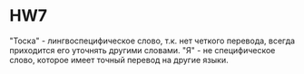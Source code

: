 # HW7

"Тоска" - лингвоспецифическое слово, т.к. нет четкого перевода, всегда приходится его уточнять другими словами.
"Я" - не специфическое слово, которое имеет точный перевод на другие языки.
